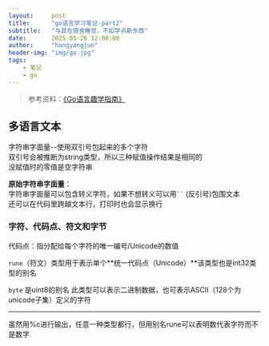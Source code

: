 ```yaml
---
layout:     post
title:      "go语言学习笔记-part2"
subtitle:   "与其在宿舍睡觉，不如学点新东西"
date:       2025-05-26 12:00:00
author:     "hangyangjun"
header-img: "img/go.jpg"
tags:
    - 笔记
    - go
---
```

> 参考资料：[《Go语言趣学指南》](https://huangz.works/gpwg/preview/lession1.html#id1)  

## 多语言文本
字符串字面量--使用双引号包起来的多个字符  
双引号会被推断为string类型，所以三种赋值操作结果是相同的  
没赋值时的零值是空字符串  

**原始字符串字面量**：  
字符串字面量可以包含转义字符，如果不想转义可以用` `` ` (反引号)包围文本  
还可以在代码里跨越文本行，打印时也会显示换行

### 字符、代码点、符文和字节

代码点：指分配给每个字符的唯一编号/Unicode的数值

`rune`（符文）类型用于表示单个**统一代码点（Unicode）**该类型也是int32类型的别名

`byte` 是uint8的别名 此类型可以表示二进制数据，也可表示ASCII（128个为unicode子集）定义的字符

--------------

虽然用%c进行输出，任意一种类型都行，但用别名rune可以表明数代表字符而不是数字

